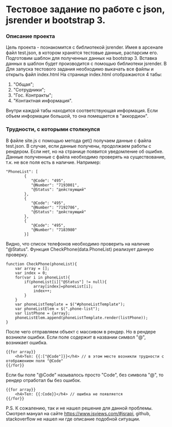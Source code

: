 ﻿# Тестовое задание по работе с json, jsrender и bootstrap 3.



### Описание проекта
Цель проекта - познакомится с библиотекой jsrender.
Имея в арсенале файл test.json, в котором хранятся тестовые данные, распарсим его.
Подготовим шаблон для полученных данных на bootstrap 3. 
Вставка данных в шаблон будет производится с помощью библиотеки jsrender.
В  Для запуска тестового задания необходимо выкачать все файлы и открыть файл index.html
На странице index.html отображаются 4 табы:

1. "Общая"; 
2. "Сотрудники";
3. "Гос. Контракты";
4. "Контактная информация".

Внутри каждой табы находится соответствующая информация.
Если объем информации большой, то она помещается в "аккордион".

### Трудности, с которыми столкнулся

В файле site.js с помощью метода get() получаем данные с файла test.json.
В случае, если данные получены, продолжаем работы с рендером.
Если нет, но на странице появится уведомление об ошибке.
Данные полученные с файла необходимо проверять на существование,
 т.к. не все поля есть в наличие.
Например:

	"PhoneList": [
            {
               "@Code": "495",
               "@Number": "7193001",
               "@Status": "действующий"
            },
            {
               "@Code": "495",
               "@Number": "7192786",
               "@Status": "действующий"
            },
            {
               "@Code": "495",
               "@Number": "7183980"
            }]
Видно, что список телефонов необходимо проверить на наличие "@Status".
 Функция CheckPhone(data.PhoneList) реализует данную проверку.

	function CheckPhone(phoneList){
		var array = [];
		var index = 0;	
		for(var i in phoneList){
			if(phoneList[i]["@Status"] != null){
				array[index]=phoneList[i];
				index++;
			}
		}
		var phoneListTemplate = $("#phoneListTemplate");
		var phoneListElem = $(".phone-list");
		var listPhone = {array};
		phoneListElem.append(phoneListTemplate.render(listPhone));
	}

После чего отправляем объект с массивом в рендер. 
Но в рендере возникли ошибки. Если поле содержит в названии символ "@", возникает ошибка.

	{{for array}}
		<h4>Тел: {{:["@Code"]}}</h4> // в этом месте возникли трудности с отображением поля "@Code"
	{{/for}}
Если бы поле "@Code" называлось просто "Code", без символа "@", то рендер 
отработал бы без ошибок.

	{{for array}}
		<h4>Тел: {{:Code}}</h4> // ошибка не появляется
	{{/for}}

P.S. К сожалению, так и не нашел решение для данной проблемы. Смотрел мануал на сайте 
https://www.jsviews.com/#jsrapi, github, stackoverflow
 не нашел ни где описание подобной ситуации.